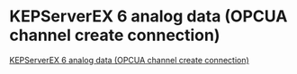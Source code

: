 # KEPServerEX 6 analog data (OPCUA channel create connection)
[KEPServerEX 6 analog data (OPCUA channel create connection)](https://aiwithcloud.com/2022/09/19/kepserverex_6_analog_data_opcua_channel_create_connection/)